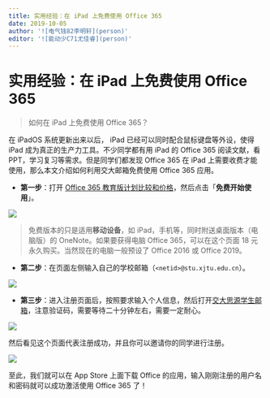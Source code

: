 ```yaml
---
title: 实用经验：在 iPad 上免费使用 Office 365
date: 2019-10-05
author: '![电气钱82李明轩](person)'
editor: '![能动少C71尤佳睿](person)'
---
```


# 实用经验：在 iPad 上免费使用 Office 365

> 如何在 iPad 上免费使用 Office 365？

在 iPadOS 系统更新出来以后， iPad 已经可以同时配合鼠标键盘等外设，使得 iPad 成为真正的生产力工具。不少同学都有用 iPad 的 Office 365 阅读文献，看 PPT，学习复习等需求。但是同学们都发现 Office 365 在 iPad 上需要收费才能使用，那么本文介绍如何利用交大邮箱免费使用 Office 365 应用。

- **第一步**：打开 [Office 365 教育版计划比较和价格](https://www.microsoft.com/zh-cn/microsoft-365/academic/compare-office-365-education-plans?rtc=1&lc=2052&activetab=tab:primaryr1)，然后点击「**免费开始使用**」。

![](/img/free-office-on-ipad/image1.png)

> 免费版本的只是适用**移动设备**，如 iPad，手机等，同时附送桌面版本（电脑版）的 OneNote。如果要获得电脑 Office 365，可以在这个页面 18 元永久购买。当然现在的电脑一般预设了 Office 2016 或 Office 2019。

- **第二步**：在页面左侧输入自己的学校邮箱（`<netid>@stu.xjtu.edu.cn`）。

![](/img/free-office-on-ipad/image2.png)

- **第三步**：进入注册页面后，按照要求输入个人信息，然后打开[交大思源学生邮箱](http://stu.xjtu.edu.cn/)，注意验证码，需要等待二十分钟左右，需要一定耐心。

![](/img/free-office-on-ipad/image3.png)

然后看见这个页面代表注册成功，并且你可以邀请你的同学进行注册。

![](/img/free-office-on-ipad/image4.png)

至此，我们就可以在 App Store 上面下载 Office 的应用，输入刚刚注册的用户名和密码就可以成功激活使用 Office 365 了！
